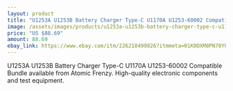 ```yaml
---
layout: product
title: "U1253A U1253B Battery Charger Type-C U1170A U1253-60002 Compatible Bundle"
image: /assets/images/products/u1253a-u1253b-battery-charger-type-c-u1170a-u1253-60002-compatible-bundle.jpg
price: "US $88.69"
amount: 88.69
ebay_link: https://www.ebay.com/itm/226218499826?itmmeta=01K0DXM8PN70YQ8YHYKKJQFGQY&hash=item34abac5ef2:g:HBQAAOSwqz9mgEyV
---
```


U1253A U1253B Battery Charger Type-C U1170A U1253-60002 Compatible Bundle available from Atomic Frenzy. High-quality electronic components and test equipment.
